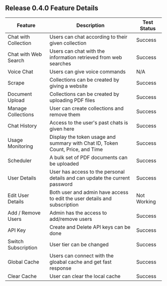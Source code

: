 ## Release 0.4.0 Feature Details

| Feature | Description | Test Status |
| ------ | ------ | ------ |
| Chat with Collection | Users can chat according to their given collection | Success |
| Chat with Web Search | Users can chat with the information retrieved from web searches | Success |
| Voice Chat | Users can give voice commands | N/A |
| Scrape | Collections can be created by giving a website | Success |
| Document Upload | Collections can be created by uploading PDF files | Success |
| Manage Collections | User can create collections and remove them | Success |
| Chat History | Access to the user's past chats is given here | Success |
| Usage Monitoring | Display the token usage and summary with Chat ID, Token Count, Price, and Time | Success |
| Scheduler | A bulk set of PDF documents can be uploaded  | Success |
| User Details | User has access to the personal details and can update the current password | Success |
| Edit User Details | Both user and admin have access to edit the user details and subscription | Not Working |
| Add / Remove Users | Admin has the access to add/remove users| Success |
| API Key | Create and Delete API keys can be done | Success |
| Switch Subscription | User tier can be changed | Success |
| Global Cache | Users can connect with the gloabal cache and get fast response | Success |
| Clear Cache | User can clear the local cache | Success |